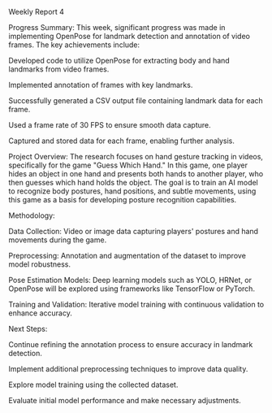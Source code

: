 Weekly Report 4

Progress Summary:
This week, significant progress was made in implementing OpenPose for landmark detection and annotation of video frames. The key achievements include:

Developed code to utilize OpenPose for extracting body and hand landmarks from video frames.

Implemented annotation of frames with key landmarks.

Successfully generated a CSV output file containing landmark data for each frame.

Used a frame rate of 30 FPS to ensure smooth data capture.

Captured and stored data for each frame, enabling further analysis.

Project Overview:
The research focuses on hand gesture tracking in videos, specifically for the game "Guess Which Hand." In this game, one player hides an object in one hand and presents both hands to another player, who then guesses which hand holds the object. The goal is to train an AI model to recognize body postures, hand positions, and subtle movements, using this game as a basis for developing posture recognition capabilities.

Methodology:

Data Collection: Video or image data capturing players' postures and hand movements during the game.

Preprocessing: Annotation and augmentation of the dataset to improve model robustness.

Pose Estimation Models: Deep learning models such as YOLO, HRNet, or OpenPose will be explored using frameworks like TensorFlow or PyTorch.

Training and Validation: Iterative model training with continuous validation to enhance accuracy.

Next Steps:

Continue refining the annotation process to ensure accuracy in landmark detection.

Implement additional preprocessing techniques to improve data quality.

Explore model training using the collected dataset.

Evaluate initial model performance and make necessary adjustments.
